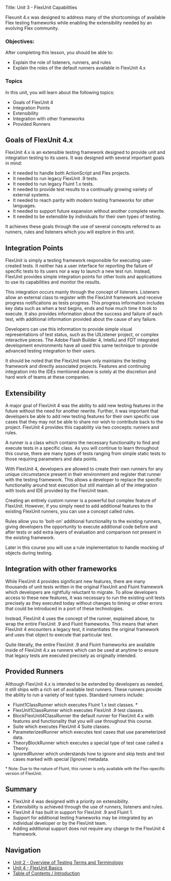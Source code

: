 Title:  Unit 3 - FlexUnit Capabilities

<p>Flexunit 4.x was designed to address many of the shortcomings of available Flex testing frameworks while enabling the extensibility needed by an evolving Flex community.</p>

<h3>Objectives:</h3>

<p>After completing this lesson, you should be able to:</p>
<ul>
	<li>Explain the role of listeners, runners, and rules</li>
	<li>Explain the roles of the default runners available in FlexUnit 4.x</li>
</ul>

<h3>Topics</h3>

<p>In this unit, you will learn about the following topics:</p>
<ul>
	<li>Goals of FlexUnit 4</li>
	<li>Integration Points</li>
	<li>Extensibility</li>
	<li>Integration with other frameworks</li>
	<li>Provided Runners</li>
</ul>

<h2>Goals of FlexUnit 4.x</h2>

<p>FlexUnit 4.x is an extensible testing framework designed to provide unit and integration testing to its users. It was designed with several important goals in mind:</p>
<ul>
	<li>It needed to handle both ActionScript and Flex projects.</li>
	<li>It needed to run legacy FlexUnit .9 tests.</li>
	<li>It needed to run legacy Fluint 1.x tests.</li>
	<li>It needed to provide test results to a continually growing variety of external systems.</li>
	<li>It needed to reach parity with modern testing frameworks for other languages.</li>
	<li>It needed to support future expansion without another complete rewrite.</li>
	<li>It needed to be extensible by individuals for their own types of testing.</li>
</ul>
<p>It achieves these goals through the use of several concepts referred to as runners, rules and listeners which you will explore in this unit.</p> 

<h2>Integration Points</h2>

<p>FlexUnit is simply a testing framework responsible for executing user-created tests. It neither has a user interface for reporting the failure of specific tests to its users nor a way to launch a new test run. Instead, FlexUnit provides simple integration points for other tools and applications to use its capabilities and monitor the results.</p>
<p>This integration occurs mainly through the concept of listeners. Listeners allow an external class to register with the FlexUnit framework and receive progress notifications as tests progress. This progress information includes key data such as when a test begins, ends and how much time it took to execute. It also provides information about the success and failure of each test, with additional information provided about the cause of any failure.</p>
<p>Developers can use this information to provide simple visual representations of test status, such as the UIListener project, or complex interactive pieces. The Adobe Flash Builder 4, IntelliJ and FDT integrated development environments have all used this same technique to provide advanced testing integration to their users.</p>
<p>It should be noted that the FlexUnit team only maintains the testing framework and directly associated projects. Features and continuing integration into the IDEs mentioned above is solely at the discretion and hard work of teams at these companies.</p>

<h2>Extensibility</h2>

<p>A major goal of FlexUnit 4 was the ability to add new testing features in the future without the need for another rewrite. Further, it was important that developers be able to add new testing features for their own specific use cases that they may not be able to share nor wish to contribute back to the project. FlexUnit 4 provides this capability via two concepts: runners and rules.</p>
<p>A runner is a class which contains the necessary functionality to find and execute tests in a specific class. As you will continue to learn throughout this course, there are many types of tests ranging from simple static tests to those requiring parameters and data points.</p>
<p>With FlexUnit 4, developers are allowed to create their own runners for any unique circumstance present in their environment and register that runner with the testing framework. This allows a developer to replace the specific functionality around test execution but still maintain all of the integration with tools and IDE provided by the FlexUnit team.</p>
<p>Creating an entirely custom runner is a powerful but complex feature of FlexUnit. However, if you simply need to add additional features to the existing FlexUnit runners, you can use a concept called rules.</p>
<p>Rules allow you to 'bolt-on' additional functionality to the existing runners, giving developers the opportunity to execute additional code before and after tests or add extra layers of evaluation and comparison not present in the existing framework.</p>
<p>Later in this course you will use a rule implementation to handle mocking of objects during testing.</p>

<h2>Integration with other frameworks</h2>

<p>While FlexUnit 4 provides significant new features, there are many thousands of unit tests written in the original FlexUnit and Fluint framework which developers are rightfully reluctant to migrate. To allow developers access to these new features, it was necessary to run the existing unit tests precisely as they executed today without changes to timing or other errors that could be introduced in a port of these technologies.</p>
<p>Instead, FlexUnit 4 uses the concept of the runner, explained above, to wrap the entire FlexUnit .9 and Fluint frameworks. This means that when FlexUnit 4 encounters a legacy test, it instantiates the original framework and uses that object to execute that particular test.</p>
<p>Quite literally, the entire FlexUnit .9 and Fluint frameworks are available inside of FlexUnit 4.x as runners which can be used at anytime to ensure that legacy tests are executed precisely as originally intended.</p>

<h2>Provided Runners</h2>

<p>Although FlexUnit 4.x is intended to be extended by developers as needed, it still ships with a rich set of available test runners. These runners provide the ability to run a variety of test types. Standard runners include:</p>
<ul>
	<li>Fluint1ClassRunner which executes Fluint 1.x test classes. *</li>
	<li>FlexUnit1ClassRunner which executes FlexUnit .9 test classes.</li>
	<li>BlockFlexUnit4ClassRunner the default runner for FlexUnit 4.x with features and functionality that you will use throughout this course.</li>
	<li>Suite which executes FlexUnit 4 Suite classes.</li>
	<li>ParameterizedRunner which executes test cases that use parameterized data.</li>
	<li>TheoryBlockRunner which executes a special type of test case called a Theory.</li>
	<li>IgnoredRunner which understands how to ignore and skip tests and test cases marked with special [Ignore] metadata.</li>
</ul>
<p style='font-size:0.9em;'>* Note: Due to the nature of Fluint, this runner is only available with the Flex-specific version of FlexUnit.</p>

<h2>Summary</h2>

<ul>
	<li>FlexUnit 4 was designed with a priority on extensibility.</li>
	<li>Extensibility is achieved through the use of runners, listeners and rules.</li>
	<li>FlexUnit 4 has built in support for FlexUnit .9 and Fluint 1.</li>
	<li>Support for additional testing frameworks may be integrated by an individual developer or by the FlexUnit team.</li>
	<li>Adding additional support does not require any change to the FlexUnit 4 framework.</li>
</ul>

<h2>Navigation</h2>
<ul>
    <li><a href="Unit-2.html">Unit 2 - Overview of Testing Terms and Terminology</a></li>
    <li><a href="Unit-4.html">Unit 4 - FlexUnit Basics</a></li>
    <li><a href="../index.html">Table of Contents / Introduction</a></li>
</ul>